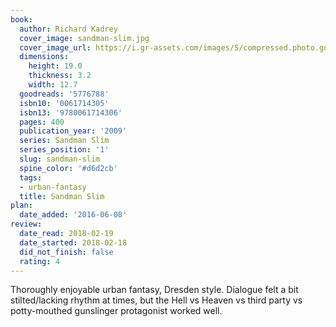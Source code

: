 ```yaml
---
book:
  author: Richard Kadrey
  cover_image: sandman-slim.jpg
  cover_image_url: https://i.gr-assets.com/images/S/compressed.photo.goodreads.com/books/1311727590l/5776788._SX98_.jpg
  dimensions:
    height: 19.0
    thickness: 3.2
    width: 12.7
  goodreads: '5776788'
  isbn10: '0061714305'
  isbn13: '9780061714306'
  pages: 400
  publication_year: '2009'
  series: Sandman Slim
  series_position: '1'
  slug: sandman-slim
  spine_color: '#d6d2cb'
  tags:
  - urban-fantasy
  title: Sandman Slim
plan:
  date_added: '2016-06-08'
review:
  date_read: 2018-02-19
  date_started: 2018-02-18
  did_not_finish: false
  rating: 4
---
```


Thoroughly enjoyable urban fantasy, Dresden style. Dialogue felt a bit stilted/lacking rhythm at times, but the Hell vs Heaven vs third party vs potty-mouthed gunslinger protagonist worked well.
